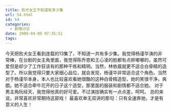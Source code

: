 ```yaml
---
title: 败犬女王不知道有多少集
url: 54.html
id: 54
categories:
  - 剧情讨论
date: 2009-04-08 07:35:51
tags:
---
```


今天把败犬女王看到连载的13集了，不知道一共有多少集。我觉得杨谨华演的非常棒，在台剧的女主角里面，我觉得陈乔恩和王心凌的脸都有点胖嘟嘟的，虽然可爱但是却少了工作狂该有的那种干练和精明。当然，林依晨就更不适合白骨精的造型了。所以我觉得只要大家细心品位，就会发现，杨谨华非常适合这个角色。当然对于杨谨华本身，本人也比较喜欢看她很酷的这种白骨精造型，她的笑很干净，爽朗。她不适合牵牛花开的日子这个造型，那里面的服装和剧情都不适合她。 对于男主角阮经天，我觉得他真的好可爱。不过演技确实有一点点差，呵呵。 总的来说，非常喜欢非常期待这部戏！ 最喜欢单无双讲的那句：只有全速奔驰，才是有意义的人生！